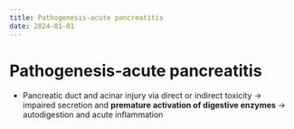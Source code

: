 ```yaml
---
title: Pathogenesis-acute pancreatitis
date: 2024-01-01
---
```

# Pathogenesis-acute pancreatitis

* Pancreatic duct and acinar injury via direct or indirect toxicity → impaired secretion and **premature activation of digestive enzymes** → autodigestion and acute inflammation


